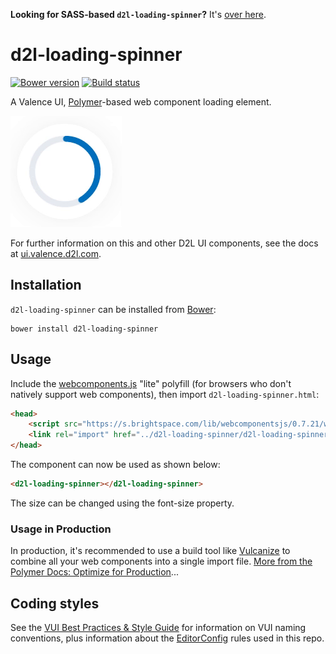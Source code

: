 **Looking for SASS-based `d2l-loading-spinner`?** It's [over here](https://github.com/Brightspace/d2l-loading-spinner-ui/tree/sass).

# d2l-loading-spinner

[![Bower version][bower-image]][bower-url]
[![Build status][ci-image]][ci-url]

A Valence UI, [Polymer](https://www.polymer-project.org/1.0/)-based web component loading element.

![screenshot of loading component](/loading-spinner.gif?raw=true)

For further information on this and other D2L UI components, see the docs at [ui.valence.d2l.com](http://ui.valence.d2l.com/).

## Installation

`d2l-loading-spinner` can be installed from [Bower][bower-url]:
```shell
bower install d2l-loading-spinner
```

## Usage

Include the [webcomponents.js](http://webcomponents.org/polyfills/) "lite" polyfill (for browsers who don't natively support web components), then import `d2l-loading-spinner.html`:

```html
<head>
	<script src="https://s.brightspace.com/lib/webcomponentsjs/0.7.21/webcomponents-lite.min.js"></script>
	<link rel="import" href="../d2l-loading-spinner/d2l-loading-spinner.html">
</head>
```

The component can now be used as shown below:

```html
<d2l-loading-spinner></d2l-loading-spinner>
```

The size can be changed using the font-size property.

### Usage in Production

In production, it's recommended to use a build tool like [Vulcanize](https://github.com/Polymer/vulcanize) to combine all your web components into a single import file. [More from the Polymer Docs: Optimize for Production](https://www.polymer-project.org/1.0/tools/optimize-for-production.html)...

## Coding styles

See the [VUI Best Practices & Style Guide](https://github.com/Brightspace/valence-ui-docs/wiki/Best-Practices-&-Style-Guide) for information on VUI naming conventions, plus information about the [EditorConfig](http://editorconfig.org) rules used in this repo.

[bower-url]: http://bower.io/search/?q=d2l-loading-spinner
[bower-image]: https://img.shields.io/bower/v/d2l-loading-spinner.svg
[ci-url]: https://travis-ci.org/Brightspace/d2l-loading-spinner-ui
[ci-image]: https://travis-ci.org/Brightspace/d2l-loading-spinner-ui.svg?branch=master
